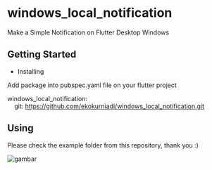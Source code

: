 # windows_local_notification

Make a Simple Notification on Flutter Desktop Windows

## Getting Started
<ul>
 <li>Installing</li>
</ul>
Add package into pubspec.yaml file on your flutter project

 windows_local_notification:  
 &nbsp;&nbsp;&nbsp;&nbsp;git: https://github.com/ekokurniadi/windows_local_notification.git
    
## Using
Please check the example folder from this repository, thank you :)


![gambar](https://user-images.githubusercontent.com/47097891/183243171-f9470ee0-345c-490f-9ba5-35daa3cdf887.png)
